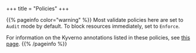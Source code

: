 +++
title = "Policies"
+++

{{% pageinfo color="warning" %}}
Most validate policies here are set to `Audit` mode by default. To block resources immediately, set to `Enforce`.

For information on the Kyverno annotations listed in these policies, see [this page](https://github.com/kyverno/policies/wiki/Kyverno-annotations).
{{% /pageinfo %}}
